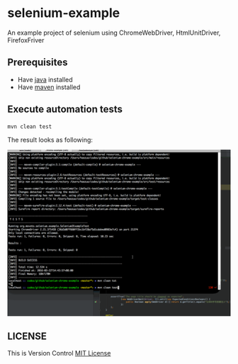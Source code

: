 # selenium-example
An example project of selenium using ChromeWebDriver, HtmlUnitDriver, FirefoxFriver


## Prerequisites ##

* Have [java](http://www.oracle.com/technetwork/java/javase/downloads/index.html) installed
* Have [maven](http://maven.apache.org/) installed


## Execute automation tests ##

```bash
mvn clean test
```

The result looks as following:

![](./docs/img/autotests.gif)



## LICENSE ##
This is Version Control
[MIT License](https://raw.githubusercontent.com/leftstick/selenium-example/master/LICENSE)
